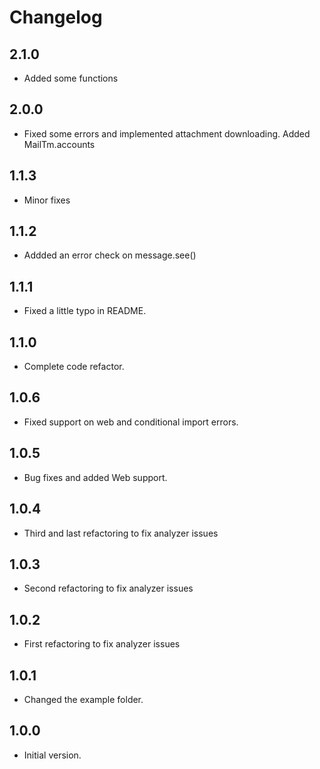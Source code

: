# Changelog

## 2.1.0

 - Added some functions

## 2.0.0

 - Fixed some errors and implemented attachment downloading. Added MailTm.accounts

## 1.1.3

- Minor fixes

## 1.1.2

- Addded an error check on message.see()

## 1.1.1

- Fixed a little typo in README.

## 1.1.0

- Complete code refactor.

## 1.0.6

- Fixed support on web and conditional import errors.

## 1.0.5

- Bug fixes and added Web support.

## 1.0.4

- Third and last refactoring to fix analyzer issues 

## 1.0.3

- Second refactoring to fix analyzer issues 

## 1.0.2

- First refactoring to fix analyzer issues 

## 1.0.1

- Changed the example folder.

## 1.0.0

- Initial version.